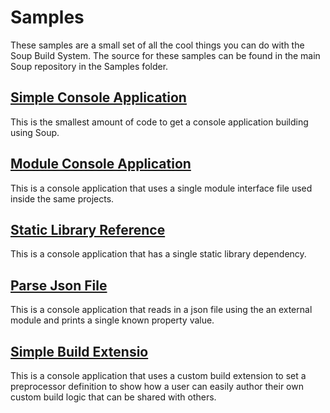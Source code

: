 # Samples
These samples are a small set of all the cool things you can do with the Soup Build System. The source for these samples can be found in the main Soup repository in the Samples folder.

## [Simple Console Application](Samples/SimpleConsoleApplication.md)
This is the smallest amount of code to get a console application building using Soup.

## [Module Console Application](Samples/ModuleConsoleApplication.md)
This is a console application that uses a single module interface file used inside the same projects.

## [Static Library Reference](Samples/StaticLibraryReference.md)
This is a console application that has a single static library dependency.

## [Parse Json File](Samples/ParseJsonFile.md)
This is a console application that reads in a json file using the an external module and prints a single known property value.

## [Simple Build Extensio](Samples/SimpleBuildExtension.md)
This is a console application that uses a custom build extension to set a preprocessor definition to show how a user can easily author their own custom build logic that can be shared with others.
